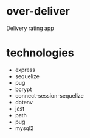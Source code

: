# over-deliver
Delivery rating app

# technologies
* express
* sequelize
* pug
* bcrypt
* connect-session-sequelize
* dotenv
* jest
* path
* pug
* mysql2